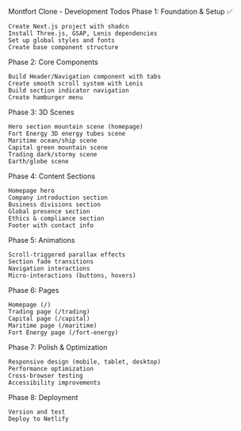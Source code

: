 Montfort Clone - Development Todos
Phase 1: Foundation & Setup ✅

    Create Next.js project with shadcn
    Install Three.js, GSAP, Lenis dependencies
    Set up global styles and fonts
    Create base component structure

Phase 2: Core Components

    Build Header/Navigation component with tabs
    Create smooth scroll system with Lenis
    Build section indicator navigation
    Create hamburger menu

Phase 3: 3D Scenes

    Hero section mountain scene (homepage)
    Fort Energy 3D energy tubes scene
    Maritime ocean/ship scene
    Capital green mountain scene
    Trading dark/stormy scene
    Earth/globe scene

Phase 4: Content Sections

    Homepage hero
    Company introduction section
    Business divisions section
    Global presence section
    Ethics & compliance section
    Footer with contact info

Phase 5: Animations

    Scroll-triggered parallax effects
    Section fade transitions
    Navigation interactions
    Micro-interactions (buttons, hovers)

Phase 6: Pages

    Homepage (/)
    Trading page (/trading)
    Capital page (/capital)
    Maritime page (/maritime)
    Fort Energy page (/fort-energy)

Phase 7: Polish & Optimization

    Responsive design (mobile, tablet, desktop)
    Performance optimization
    Cross-browser testing
    Accessibility improvements

Phase 8: Deployment

    Version and test
    Deploy to Netlify
